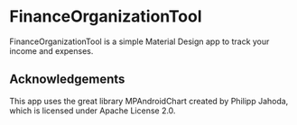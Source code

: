 # FinanceOrganizationTool
FinanceOrganizationTool is a simple Material Design app to track your income and expenses.

## Acknowledgements
This app uses the great library MPAndroidChart created by Philipp Jahoda, which is licensed under Apache License 2.0.
